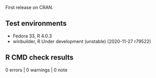 First release on CRAN.

## Test environments
* Fedora 33, R 4.0.3
* winbuilder, R Under development (unstable) (2020-11-27 r79522)

## R CMD check results

0 errors | 0 warnings | 0 note
